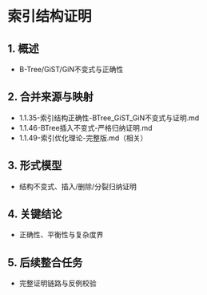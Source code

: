 # 索引结构证明

## 1. 概述

- B-Tree/GiST/GiN不变式与正确性

## 2. 合并来源与映射

- 1.1.35-索引结构正确性-BTree_GiST_GiN不变式与证明.md
- 1.1.46-BTree插入不变式-严格归纳证明.md
- 1.1.49-索引优化理论-完整版.md（相关）

## 3. 形式模型

- 结构不变式、插入/删除/分裂归纳证明

## 4. 关键结论

- 正确性、平衡性与复杂度界

## 5. 后续整合任务

- 完整证明链路与反例校验
